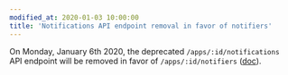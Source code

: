 ```yaml
---
modified_at: 2020-01-03 10:00:00
title: 'Notifications API endpoint removal in favor of notifiers'
---
```


On Monday, January 6th 2020, the deprecated `/apps/:id/notifications` API
endpoint will be removed in favor of `/apps/:id/notifiers`
([doc](https://developers.scalingo.com/notifiers)).
